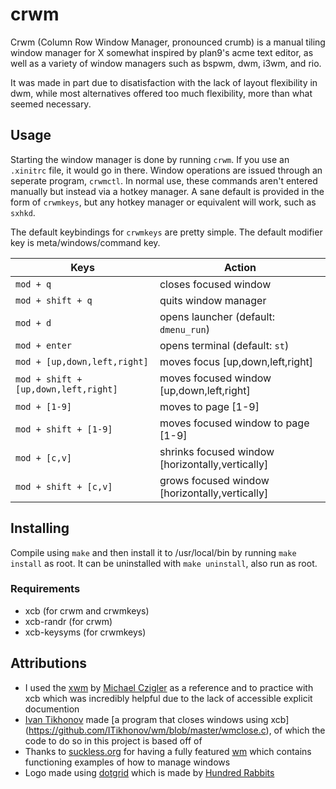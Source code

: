 # crwm
Crwm (Column Row Window Manager, pronounced crumb) is
a manual tiling window manager for X somewhat inspired by
plan9's acme text editor, as well as a variety of window
managers such as bspwm, dwm, i3wm, and rio.

It was made in part due to disatisfaction with the lack of layout
flexibility in dwm, while most alternatives offered too much
flexibility, more than what seemed necessary. 

## Usage
Starting the window manager is done by running `crwm`.
If you use an `.xinitrc` file, it would go in there. Window
operations are issued through an seperate program,
`crwmctl`. In normal use, these commands aren't entered
manually but instead via a hotkey manager. A sane
default is provided in the form of `crwmkeys`, but any
hotkey manager or equivalent will work, such as `sxhkd`.

The default keybindings for `crwmkeys` are pretty simple.
The default modifier key is meta/windows/command key.

| Keys | Action |
| --- | --- |
| `mod + q` | closes focused window
| `mod + shift + q` | quits window manager
| `mod + d` | opens launcher (default: `dmenu_run`)
| `mod + enter` | opens terminal (default: `st`)
| `mod + [up,down,left,right]` | moves focus [up,down,left,right]
| `mod + shift + [up,down,left,right]` | moves focused window [up,down,left,right]
| `mod + [1-9]` | moves to page [1-9]
| `mod + shift + [1-9]` | moves focused window to page [1-9]
| `mod + [c,v]` | shrinks focused window [horizontally,vertically]
| `mod + shift + [c,v]` | grows focused window [horizontally,vertically]

## Installing
Compile using `make` and then install it to /usr/local/bin
by running `make install` as root. It can be uninstalled with
`make uninstall`, also run as root.

### Requirements
- xcb (for crwm and crwmkeys)
- xcb-randr (for crwm)
- xcb-keysyms (for crwmkeys)

## Attributions
- I used the [xwm](https://github.com/mcpcpc/xwm) by
[Michael Czigler](https://github.com/mcpcpc) as a reference
and to practice with xcb which was incredibly helpful due to
the lack of accessible explicit documention
- [Ivan Tikhonov](https://github.com/ITikhonov) made 
[a program that closes windows using xcb]
(https://github.com/ITikhonov/wm/blob/master/wmclose.c),
of which the code to do so in this project is based off of
- Thanks to [suckless.org](https://suckless.org) for having
a fully featured [wm](https://dwm.suckless.org/) which
contains functioning examples of how to manage windows
- Logo made using [dotgrid](https://100r.co/site/dotgrid.html)
which is made by [Hundred Rabbits](https://100r.co)

